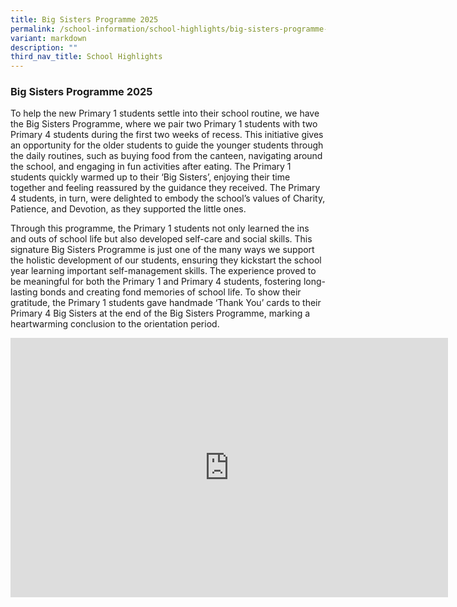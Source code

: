 ```yaml
---
title: Big Sisters Programme 2025
permalink: /school-information/school-highlights/big-sisters-programme-2025/
variant: markdown
description: ""
third_nav_title: School Highlights
---
```

### **Big Sisters Programme 2025**

To help the new Primary 1 students settle into their school routine, we have the Big Sisters Programme, where we pair two Primary 1 students with two Primary 4 students during the first two weeks of recess. This initiative gives an opportunity for the older students to guide the younger students through the daily routines, such as buying food from the canteen, navigating around the school, and engaging in fun activities after eating. The Primary 1 students quickly warmed up to their ‘Big Sisters’, enjoying their time together and feeling reassured by the guidance they received. The Primary 4 students, in turn, were delighted to embody the school’s values of Charity, Patience, and Devotion, as they supported the little ones. 

Through this programme, the Primary 1 students not only learned the ins and outs of school life but also developed self-care and social skills. This signature Big Sisters Programme is just one of the many ways we support the holistic development of our students, ensuring they kickstart the school year learning important self-management skills. The experience proved to be meaningful for both the Primary 1 and Primary 4 students, fostering long-lasting bonds and creating fond memories of school life. To show their gratitude, the Primary 1 students gave handmade ‘Thank You’ cards to their Primary 4 Big Sisters at the end of the Big Sisters Programme, marking a heartwarming conclusion to the orientation period.

<center><iframe allowfullscreen="" allow="accelerometer; autoplay; clipboard-write; encrypted-media; gyroscope; picture-in-picture; web-share" frameborder="0" title="YouTube video player" src="https://www.youtube.com/embed/VOBMounuGp0?si=8ZeDNmt93iWSwDPk" height="415" width="700"></iframe></center>